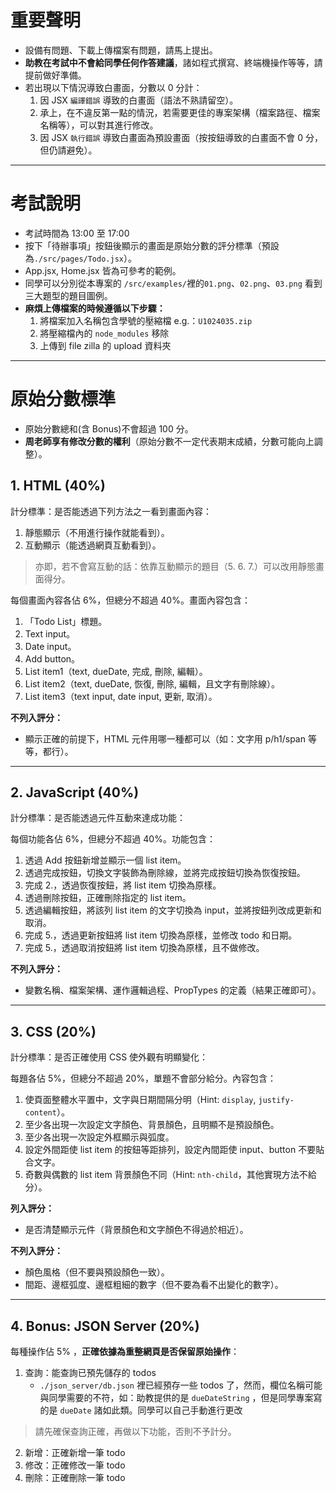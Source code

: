 # 重要聲明

-   設備有問題、下載上傳檔案有問題，請馬上提出。
-   **助教在考試中不會給同學任何作答建議**，諸如程式撰寫、終端機操作等等，請提前做好準備。
-   若出現以下情況導致白畫面，分數以 0 分計：
    1. 因 JSX `編譯錯誤` 導致的白畫面（語法不熟請留空）。
    2. 承上，在不違反第一點的情況，若需要更佳的專案架構（檔案路徑、檔案名稱等），可以對其進行修改。
    3. 因 JSX `執行錯誤` 導致白畫面為預設畫面（按按鈕導致的白畫面不會 0 分，但仍請避免）。

---

# 考試說明

-   考試時間為 13:00 至 17:00
-   按下「待辦事項」按鈕後顯示的畫面是原始分數的評分標準（預設為`./src/pages/Todo.jsx`）。
-   App.jsx, Home.jsx 皆為可參考的範例。
-   同學可以分別從本專案的 `/src/examples/`裡的`01.png`、`02.png`、`03.png` 看到三大題型的題目圖例。
-   **麻煩上傳檔案的時候遵循以下步驟：**
    1. 將檔案加入名稱包含學號的壓縮檔 e.g.：`U1024035.zip`
    2. 將壓縮檔內的 `node_modules` 移除
    3. 上傳到 file zilla 的 upload 資料夾

---

# 原始分數標準

-   原始分數總和(含 Bonus)不會超過 100 分。
-   **周老師享有修改分數的權利**（原始分數不一定代表期末成績，分數可能向上調整）。

## 1. HTML (40%)

計分標準：是否能透過下列方法之一看到畫面內容：

1. 靜態顯示（不用進行操作就能看到）。
2. 互動顯示（能透過網頁互動看到）。

> 亦即，若不會寫互動的話：依靠互動顯示的題目（5. 6. 7.）可以改用靜態畫面得分。

每個畫面內容各佔 6%，但總分不超過 40%。畫面內容包含：

1.  「Todo List」標題。
2.  Text input。
3.  Date input。
4.  Add button。
5.  List item1（text, dueDate, 完成, 刪除, 編輯）。
6.  List item2（text, dueDate, 恢復, 刪除, 編輯，且文字有刪除線）。
7.  List item3（text input, date input, 更新, 取消）。

**不列入評分：**

-   顯示正確的前提下，HTML 元件用哪一種都可以（如：文字用 p/h1/span 等等，都行）。

---

## 2. JavaScript (40%)

計分標準：是否能透過元件互動來達成功能：

每個功能各佔 6%，但總分不超過 40%。功能包含：

1. 透過 Add 按鈕新增並顯示一個 list item。
2. 透過完成按鈕，切換文字裝飾為刪除線，並將完成按鈕切換為恢復按鈕。
3. 完成 2.，透過恢復按鈕，將 list item 切換為原樣。
4. 透過刪除按鈕，正確刪除指定的 list item。
5. 透過編輯按鈕，將該列 list item 的文字切換為 input，並將按鈕列改成更新和取消。
6. 完成 5.，透過更新按鈕將 list item 切換為原樣，並修改 todo 和日期。
7. 完成 5.，透過取消按鈕將 list item 切換為原樣，且不做修改。

**不列入評分：**

-   變數名稱、檔案架構、運作邏輯過程、PropTypes 的定義（結果正確即可）。

---

## 3. CSS (20%)

計分標準：是否正確使用 CSS 使外觀有明顯變化：

每題各佔 5%，但總分不超過 20%，單題不會部分給分。內容包含：

1. 使頁面整體水平置中，文字與日期間隔分明（Hint: `display`, `justify-content`）。
2. 至少各出現一次設定文字顏色、背景顏色，且明顯不是預設顏色。
3. 至少各出現一次設定外框顯示與弧度。
4. 設定外間距使 list item 的按鈕等距排列，設定內間距使 input、button 不要貼合文字。
5. 奇數與偶數的 list item 背景顏色不同（Hint: `nth-child`，其他實現方法不給分）。

**列入評分：**

-   是否清楚顯示元件（背景顏色和文字顏色不得過於相近）。

**不列入評分：**

-   顏色風格（但不要與預設顏色一致）。
-   間距、邊框弧度、邊框粗細的數字（但不要為看不出變化的數字）。

---

## 4. Bonus: JSON Server (20%)

每種操作佔 5% ，**正確依據為重整網頁是否保留原始操作**：

1. 查詢：能查詢已預先儲存的 todos
    - `./json_server/db.json` 裡已經預存一些 todos 了，然而，欄位名稱可能與同學需要的不符，如：助教提供的是 `dueDateString` ，但是同學專案寫的是 `dueDate` 諸如此類。同學可以自己手動進行更改

> 請先確保查詢正確，再做以下功能，否則不予計分。

2. 新增：正確新增一筆 todo
3. 修改：正確修改一筆 todo
4. 刪除：正確刪除一筆 todo
